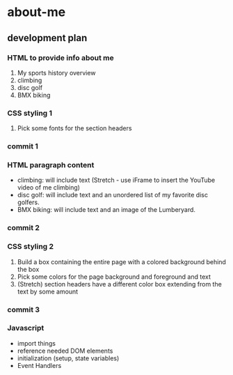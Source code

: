 # about-me

## development plan

### HTML to provide info about me

1. My sports history overview
2. climbing
3. disc golf
4. BMX biking

### CSS styling 1

1. Pick some fonts for the section headers

### commit 1

### HTML paragraph content

- climbing: will include text (Stretch - use iFrame to insert the YouTube video of me climbing)
- disc golf: will include text and an unordered list of my favorite disc golfers.
- BMX biking: will include text and an image of the Lumberyard.

### commit 2

### CSS styling 2

1. Build a box containing the entire page with a colored background behind the box
2. Pick some colors for the page background and foreground and text
3. (Stretch) section headers have a different color box extending from the text by some amount

### commit 3

### Javascript

- import things
- reference needed DOM elements
- initialization (setup, state variables)
- Event Handlers
